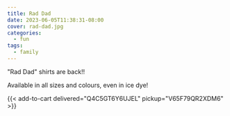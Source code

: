 ```yaml
---
title: Rad Dad
date: 2023-06-05T11:38:31-08:00
cover: rad-dad.jpg
categories:
  - fun
tags:
  - family
---
```


"Rad Dad" shirts are back!!

Available in all sizes and colours, even in ice dye!

<!--more-->


{{< add-to-cart delivered="Q4C5GT6Y6UJEL" pickup="V65F79QR2XDM6" >}}
